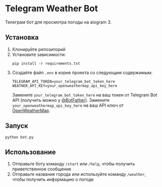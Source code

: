 # Telegram Weather Bot

Телеграм бот для просмотра погоды на aiogram 3.

## Установка

1. Клонируйте репозиторий
2. Установите зависимости:
   ```
   pip install -r requirements.txt
   ```
3. Создайте файл `.env` в корне проекта со следующим содержимым:
   ```
   TELEGRAM_API_TOKEN=your_telegram_bot_token_here
   WEATHER_API_KEY=your_openweathermap_api_key_here
   ```
   Замените `your_telegram_bot_token_here` на ваш токен от Telegram Bot API (получить можно у [@BotFather](https://t.me/BotFather)).
   Замените `your_openweathermap_api_key_here` на ваш API ключ от [OpenWeatherMap](https://openweathermap.org/api).

## Запуск

```
python bot.py
```

## Использование

1. Отправьте боту команду `/start` или `/help`, чтобы получить приветственное сообщение
2. Отправьте название города или используйте команду `/weather`, чтобы получить информацию о погоде 